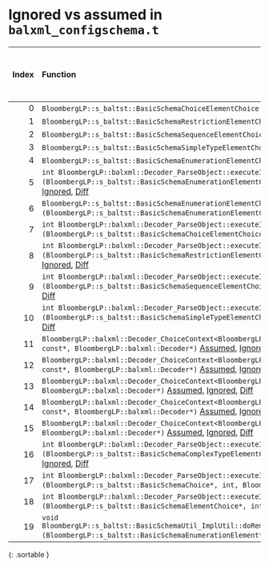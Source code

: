 # Ignored vs assumed in `balxml_configschema.t`

<script src="../sorttable.js"></script>
|   Index | Function                                                                                                                                                                                                                                                                                                     |   Difference in number of lines |   Function size difference in bytes |   Number of lines in assumed build | Number of bytes in assumed build   |   Number of lines in ignored build | Number of bytes in ignored build   |
|--------:|:-------------------------------------------------------------------------------------------------------------------------------------------------------------------------------------------------------------------------------------------------------------------------------------------------------------|--------------------------------:|------------------------------------:|-----------------------------------:|:-----------------------------------|-----------------------------------:|:-----------------------------------|
|       0 | `BloombergLP::s_baltst::BasicSchemaChoiceElementChoice::selectionName() const` [Assumed](0.assume.s.txt), [Ignored](0.none.s.txt), [Diff](0.diff.html)                                                                                                                                                       |                               3 |                                   0 |                                 32 | 4,410,544                          |                                 32 | 4,410,768                          |
|       1 | `BloombergLP::s_baltst::BasicSchemaRestrictionElementChoice::selectionName() const` [Assumed](1.assume.s.txt), [Ignored](1.none.s.txt), [Diff](1.diff.html)                                                                                                                                                  |                               3 |                                   0 |                                 32 | 4,396,352                          |                                 32 | 4,396,592                          |
|       2 | `BloombergLP::s_baltst::BasicSchemaSequenceElementChoice::selectionName() const` [Assumed](2.assume.s.txt), [Ignored](2.none.s.txt), [Diff](2.diff.html)                                                                                                                                                     |                               3 |                                   0 |                                 32 | 4,433,376                          |                                 32 | 4,433,600                          |
|       3 | `BloombergLP::s_baltst::BasicSchemaSimpleTypeElementChoice::selectionName() const` [Assumed](3.assume.s.txt), [Ignored](3.none.s.txt), [Diff](3.diff.html)                                                                                                                                                   |                               3 |                                   0 |                                 32 | 4,401,552                          |                                 32 | 4,401,776                          |
|       4 | `BloombergLP::s_baltst::BasicSchemaEnumerationElementChoice::selectionName() const` [Assumed](4.assume.s.txt), [Ignored](4.none.s.txt), [Diff](4.diff.html)                                                                                                                                                  |                               1 |                                   0 |                                 32 | 4,391,504                          |                                 32 | 4,391,744                          |
|       5 | `int BloombergLP::balxml::Decoder_ParseObject::executeImp<BloombergLP::s_baltst::BasicSchemaEnumerationElementChoice>(BloombergLP::s_baltst::BasicSchemaEnumerationElementChoice*, int, BloombergLP::bdlat_TypeCategory::Choice)` [Assumed](5.assume.s.txt), [Ignored](5.none.s.txt), [Diff](5.diff.html)    |                               1 |                                   0 |                                704 | 4,271,056                          |                                704 | 4,271,184                          |
|       6 | `BloombergLP::s_baltst::BasicSchemaEnumerationElementChoice::operator=(BloombergLP::s_baltst::BasicSchemaEnumerationElementChoice const&)` [Assumed](6.assume.s.txt), [Ignored](6.none.s.txt), [Diff](6.diff.html)                                                                                           |                              -1 |                                   0 |                                176 | 4,390,208                          |                                176 | 4,390,448                          |
|       7 | `int BloombergLP::balxml::Decoder_ParseObject::executeImp<BloombergLP::s_baltst::BasicSchemaChoiceElementChoice>(BloombergLP::s_baltst::BasicSchemaChoiceElementChoice*, int, BloombergLP::bdlat_TypeCategory::Choice)` [Assumed](7.assume.s.txt), [Ignored](7.none.s.txt), [Diff](7.diff.html)              |                              -1 |                                   0 |                                736 | 4,312,624                          |                                736 | 4,312,832                          |
|       8 | `int BloombergLP::balxml::Decoder_ParseObject::executeImp<BloombergLP::s_baltst::BasicSchemaRestrictionElementChoice>(BloombergLP::s_baltst::BasicSchemaRestrictionElementChoice*, int, BloombergLP::bdlat_TypeCategory::Choice)` [Assumed](8.assume.s.txt), [Ignored](8.none.s.txt), [Diff](8.diff.html)    |                              -1 |                                   0 |                                736 | 4,268,592                          |                                736 | 4,268,720                          |
|       9 | `int BloombergLP::balxml::Decoder_ParseObject::executeImp<BloombergLP::s_baltst::BasicSchemaSequenceElementChoice>(BloombergLP::s_baltst::BasicSchemaSequenceElementChoice*, int, BloombergLP::bdlat_TypeCategory::Choice)` [Assumed](9.assume.s.txt), [Ignored](9.none.s.txt), [Diff](9.diff.html)          |                              -1 |                                   0 |                                736 | 4,293,984                          |                                736 | 4,294,160                          |
|      10 | `int BloombergLP::balxml::Decoder_ParseObject::executeImp<BloombergLP::s_baltst::BasicSchemaSimpleTypeElementChoice>(BloombergLP::s_baltst::BasicSchemaSimpleTypeElementChoice*, int, BloombergLP::bdlat_TypeCategory::Choice)` [Assumed](10.assume.s.txt), [Ignored](10.none.s.txt), [Diff](10.diff.html)   |                              -1 |                                   0 |                                736 | 4,266,176                          |                                736 | 4,266,304                          |
|      11 | `BloombergLP::balxml::Decoder_ChoiceContext<BloombergLP::s_baltst::BasicSchemaRestrictionElementChoice>::parseSubElement(char const*, BloombergLP::balxml::Decoder*)` [Assumed](11.assume.s.txt), [Ignored](11.none.s.txt), [Diff](11.diff.html)                                                             |                              -1 |                                 -16 |                                816 | 4,278,560                          |                                832 | 4,278,688                          |
|      12 | `BloombergLP::balxml::Decoder_ChoiceContext<BloombergLP::s_baltst::BasicSchemaSimpleTypeElementChoice>::parseSubElement(char const*, BloombergLP::balxml::Decoder*)` [Assumed](12.assume.s.txt), [Ignored](12.none.s.txt), [Diff](12.diff.html)                                                              |                              -1 |                                 -16 |                                816 | 4,284,496                          |                                832 | 4,284,640                          |
|      13 | `BloombergLP::balxml::Decoder_ChoiceContext<BloombergLP::s_baltst::BasicSchemaChoice>::parseSubElement(char const*, BloombergLP::balxml::Decoder*)` [Assumed](13.assume.s.txt), [Ignored](13.none.s.txt), [Diff](13.diff.html)                                                                               |                              -2 |                                 -16 |                                848 | 4,325,888                          |                                864 | 4,326,112                          |
|      14 | `BloombergLP::balxml::Decoder_ChoiceContext<BloombergLP::s_baltst::BasicSchemaComplexTypeElementChoice>::parseSubElement(char const*, BloombergLP::balxml::Decoder*)` [Assumed](14.assume.s.txt), [Ignored](14.none.s.txt), [Diff](14.diff.html)                                                             |                              -2 |                                 -16 |                                848 | 4,319,904                          |                                864 | 4,320,112                          |
|      15 | `BloombergLP::balxml::Decoder_ChoiceContext<BloombergLP::s_baltst::BasicSchemaElementChoice>::parseSubElement(char const*, BloombergLP::balxml::Decoder*)` [Assumed](15.assume.s.txt), [Ignored](15.none.s.txt), [Diff](15.diff.html)                                                                        |                              -2 |                                 -16 |                                848 | 4,298,288                          |                                864 | 4,298,480                          |
|      16 | `int BloombergLP::balxml::Decoder_ParseObject::executeImp<BloombergLP::s_baltst::BasicSchemaComplexTypeElementChoice>(BloombergLP::s_baltst::BasicSchemaComplexTypeElementChoice*, int, BloombergLP::bdlat_TypeCategory::Choice)` [Assumed](16.assume.s.txt), [Ignored](16.none.s.txt), [Diff](16.diff.html) |                              -2 |                                 -16 |                                768 | 4,291,520                          |                                784 | 4,291,680                          |
|      17 | `int BloombergLP::balxml::Decoder_ParseObject::executeImp<BloombergLP::s_baltst::BasicSchemaChoice>(BloombergLP::s_baltst::BasicSchemaChoice*, int, BloombergLP::bdlat_TypeCategory::Choice)` [Assumed](17.assume.s.txt), [Ignored](17.none.s.txt), [Diff](17.diff.html)                                     |                              -3 |                                 -16 |                                768 | 4,262,384                          |                                784 | 4,262,496                          |
|      18 | `int BloombergLP::balxml::Decoder_ParseObject::executeImp<BloombergLP::s_baltst::BasicSchemaElementChoice>(BloombergLP::s_baltst::BasicSchemaElementChoice*, int, BloombergLP::bdlat_TypeCategory::Choice)` [Assumed](18.assume.s.txt), [Ignored](18.none.s.txt), [Diff](18.diff.html)                       |                              -3 |                                 -16 |                                768 | 4,296,656                          |                                784 | 4,296,832                          |
|      19 | `void BloombergLP::s_baltst::BasicSchemaUtil_ImplUtil::doRemoveAnnotations<BloombergLP::s_baltst::BasicSchemaEnumerationElement>(BloombergLP::s_baltst::BasicSchemaEnumerationElement*)` [Assumed](19.assume.s.txt), [Ignored](19.none.s.txt), [Diff](19.diff.html)                                          |                              -8 |                                 -32 |                                192 | 4,252,256                          |                                224 | 4,252,336                          |
{: .sortable }
